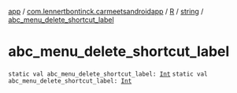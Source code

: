 [app](../../../index.md) / [com.lennertbontinck.carmeetsandroidapp](../../index.md) / [R](../index.md) / [string](index.md) / [abc_menu_delete_shortcut_label](./abc_menu_delete_shortcut_label.md)

# abc_menu_delete_shortcut_label

`static val abc_menu_delete_shortcut_label: `[`Int`](https://kotlinlang.org/api/latest/jvm/stdlib/kotlin/-int/index.html)
`static val abc_menu_delete_shortcut_label: `[`Int`](https://kotlinlang.org/api/latest/jvm/stdlib/kotlin/-int/index.html)